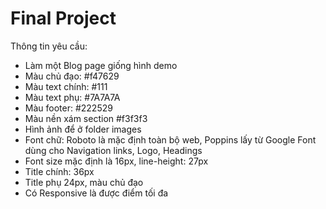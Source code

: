 # Final Project

Thông tin yêu cầu:

- Làm một Blog page giống hình demo
- Màu chủ đạo: #f47629
- Màu text chính: #111
- Màu text phụ: #7A7A7A
- Màu footer: #222529
- Màu nền xám section #f3f3f3
- Hình ảnh để ở folder images
- Font chữ: Roboto là mặc định toàn bộ web, Poppins lấy từ Google Font dùng cho Navigation links, Logo, Headings 
- Font size mặc định là 16px, line-height: 27px
- Title chính: 36px
- Title phụ 24px, màu chủ đạo
- Có Responsive là được điểm tối đa